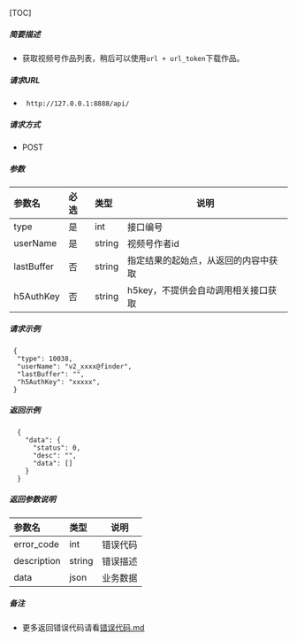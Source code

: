 

[TOC]
    
##### 简要描述

- 获取视频号作品列表，稍后可以使用`url + url_token`下载作品。

##### 请求URL
- ` http://127.0.0.1:8888/api/`
  
##### 请求方式
- POST 

##### 参数

| 参数名        | 必选 | 类型     | 说明                   |   
|:-----------|:---|:-------|----------------------|   
| type       | 是  | int    | 接口编号                 |   
| userName   | 是  | string | 视频号作者id              |   
| lastBuffer | 否  | string | 指定结果的起始点，从返回的内容中获取   |   
| h5AuthKey  | 否  | string | h5key，不提供会自动调用相关接口获取 |   

##### 请求示例

```
 {
  "type": 10038,
  "userName": "v2_xxxx@finder",
  "lastBuffer": "",
  "h5AuthKey": "xxxxx",
 } 
```

##### 返回示例 

``` 
  {
    "data": {
      "status": 0,
      "desc": "",
      "data": []
    }
  }
```

##### 返回参数说明 

| 参数名         | 类型     | 说明   |   
|:------------|:-------|------|   
| error_code  | int    | 错误代码 |   
| description | string | 错误描述 |   
| data        | json   | 业务数据 |   

##### 备注 

- 更多返回错误代码请看[错误代码.md](../错误代码.md)







